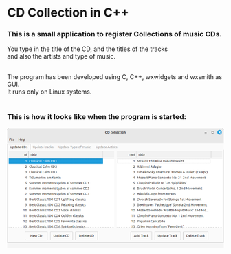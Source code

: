 # CD Collection in C++

### This is a small application to register Collections of music CDs.

You type in the title of the CD, and the titles of the tracks<br>
and also the artists and type of music.<br><br>

The program has been developed using C, C++, wxwidgets and wxsmith as GUI.<br>
It runs only on Linux systems.<br><br>

### This is how it looks like when the program is started:

![Sample1](screenshots/CDCollection.png)

